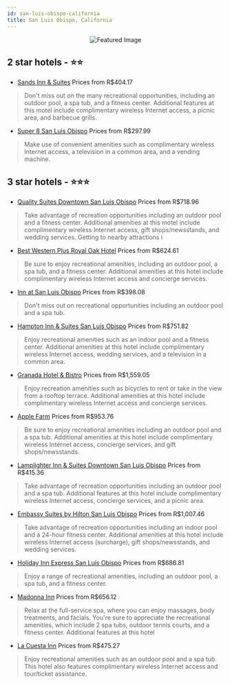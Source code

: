 ```yaml
---
id: san-luis-obispo-california
title: San Luis Obispo, California
---
```


<center><img src="https://i.travelapi.com/hotels/1000000/10000/3200/3138/497d07d3_z.jpg" alt="Featured Image" /></center>


##  2 star hotels - ⭐️⭐️

-    [Sands Inn & Suites](https://us.hurb.com/hotels/san-luis-obispo/sands-inn-suites-JNP-JP988326?cmp=18055) Prices from R$404.17
   > Don't miss out on the many recreational opportunities, including an outdoor pool, a spa tub, and a fitness center. Additional features at this motel include complimentary wireless Internet access, a picnic area, and barbecue grills.
-    [Super 8 San Luis Obispo](https://us.hurb.com/hotels/san-luis-obispo/super-8-san-luis-obispo-JNP-JP085467?cmp=18055) Prices from R$297.99
   > Make use of convenient amenities such as complimentary wireless Internet access, a television in a common area, and a vending machine.

##  3 star hotels - ⭐️⭐️⭐️

-    [Quality Suites Downtown San Luis Obispo](https://us.hurb.com/hotels/san-luis-obispo/quality-suites-downtown-san-luis-obispo-JNP-JP903062?cmp=18055) Prices from R$718.96
   > Take advantage of recreation opportunities including an outdoor pool and a fitness center. Additional amenities at this motel include complimentary wireless Internet access, gift shops/newsstands, and wedding services. Getting to nearby attractions i
-    [Best Western Plus Royal Oak Hotel](https://us.hurb.com/hotels/san-luis-obispo/best-western-plus-royal-oak-hotel-JNP-JP307735?cmp=18055) Prices from R$624.61
   > Be sure to enjoy recreational amenities, including an outdoor pool, a spa tub, and a fitness center. Additional amenities at this hotel include complimentary wireless Internet access and concierge services.
-    [Inn at San Luis Obispo](https://us.hurb.com/hotels/san-luis-obispo/inn-at-san-luis-obispo-JNP-JP989717?cmp=18055) Prices from R$398.08
   > Don't miss out on recreational opportunities including an outdoor pool and a spa tub.
-    [Hampton Inn & Suites San Luis Obispo](https://us.hurb.com/hotels/san-luis-obispo/hampton-inn-suites-san-luis-obispo-JNP-JP847231?cmp=18055) Prices from R$751.82
   > Enjoy recreational amenities such as an indoor pool and a fitness center. Additional amenities at this hotel include complimentary wireless Internet access, wedding services, and a television in a common area.
-    [Granada Hotel & Bistro](https://us.hurb.com/hotels/san-luis-obispo/granada-hotel-bistro-JNP-JP253242?cmp=18055) Prices from R$1,559.05
   > Enjoy recreation amenities such as bicycles to rent or take in the view from a rooftop terrace. Additional amenities at this hotel include complimentary wireless Internet access and concierge services.
-    [Apple Farm](https://us.hurb.com/hotels/san-luis-obispo/apple-farm-JNP-JP095823?cmp=18055) Prices from R$953.76
   > Be sure to enjoy recreational amenities including an outdoor pool and a spa tub. Additional amenities at this hotel include complimentary wireless Internet access, concierge services, and gift shops/newsstands.
-    [Lamplighter Inn & Suites Downtown San Luis Obispo](https://us.hurb.com/hotels/san-luis-obispo/lamplighter-inn-suites-downtown-san-luis-obispo-JNP-JP091493?cmp=18055) Prices from R$415.36
   > Take advantage of recreation opportunities including an outdoor pool and a spa tub. Additional features at this hotel include complimentary wireless Internet access, concierge services, and a picnic area.
-    [Embassy Suites by Hilton San Luis Obispo](https://us.hurb.com/hotels/san-luis-obispo/embassy-suites-by-hilton-san-luis-obispo-JNP-JP038709?cmp=18055) Prices from R$1,007.46
   > Take advantage of recreation opportunities including an indoor pool and a 24-hour fitness center. Additional amenities at this hotel include wireless Internet access (surcharge), gift shops/newsstands, and wedding services.
-    [Holiday Inn Express San Luis Obispo](https://us.hurb.com/hotels/san-luis-obispo/holiday-inn-express-san-luis-obispo-JNP-JP038662?cmp=18055) Prices from R$686.81
   > Enjoy a range of recreational amenities, including an outdoor pool, a spa tub, and a fitness center.
-    [Madonna Inn](https://us.hurb.com/hotels/san-luis-obispo/madonna-inn-JNP-JP188641?cmp=18055) Prices from R$656.12
   > Relax at the full-service spa, where you can enjoy massages, body treatments, and facials. You're sure to appreciate the recreational amenities, which include 2 spa tubs, outdoor tennis courts, and a fitness center. Additional features at this hotel 
-    [La Cuesta Inn](https://us.hurb.com/hotels/san-luis-obispo/la-cuesta-inn-JNP-JP986658?cmp=18055) Prices from R$475.27
   > Enjoy recreational amenities such as an outdoor pool and a spa tub. This hotel also features complimentary wireless Internet access and tour/ticket assistance.
